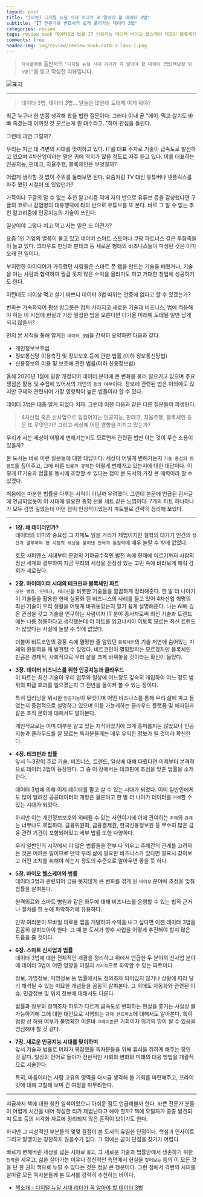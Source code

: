 ```yaml
---  
layout: post  
title: "[리뷰] 디지털 뉴딜 시대 리더가 꼭 알아야 할 데이터 3법"  
subtitle: "IT 전문가와 변호사가 쉽게 풀어가는 데이터 3법"  
categories: review  
tags: review book 데이터3법 법률 IT 인공지능 데이터 바이오 헬스케어 테크핀 블록체인 비즈니스 개인정보  
comments: true  
header-img: img/review/review-book-data-3-laws-1.png
---  
```

  
> `지식플랫폼` 출판사의 `"디지털 뉴딜 시대 리더가 꼭 알아야 할 데이터 3법(백남정 외 5명)"`를 읽고 작성한 리뷰입니다.  

![표지](https://theorydb.github.io/assets/img/review/review-book-data-3-laws-1.png)  

---

> 데이터 3법, 데이터 3법... 말들은 많은데 도대체 이게 뭐야?

최근 누구나 한 번쯤 생각해 봤을 법한 질문이다. 그러다 이내 곧 "에이. 먹고 살기도 바빠 죽겠는데 이까짓 것 모르는게 뭔 대수라고.."하며 관심을 돌린다.

그런데 과연 그럴까?

우리는 지금 대 격변의 시대를 맞이하고 있다. IT를 대표 주자로 기술이 급속도로 발전하고 있으며 4차산업이라는 말은 귀에 딱지가 앉을 정도로 자주 듣고 있다. 이를 대표하는 인공지능, 핀테크, 자율주행, 블록체인은 무엇일까?

어렵게 생각할 것 없이 주위를 둘러보면 된다. 요즘처럼 TV 대신 유튜버나 넷플릭스를 자주 봤던 시절이 또 있었던가? 

가뜩이나 구글의 알 수 없는 추천 알고리즘 덕에 자의 반으로 유튜브 등을 감상했다면 구글의 코로나 감염병의 대유행덕에 타의 반으로 유튜브를 또 본다. 바로 그 알 수 없는 추천 알고리즘에 인공지능의 기술이 쓰인다. 

일상이야 그렇다 치고 먹고 사는 일은 또 어떤가? 

요즘 1인 기업의 열풍이 불고 있고 네이버 스마트 스토어나 쿠팡 파트너스 같은 투잡족들이 늘고 있다. 크라우드 펀딩과 핀테크 등 새로운 형태의 비즈니스들이 파생된 것은 이미 오래 전 일이다. 

부지런한 아이디어가 가득했던 사람들은 스마트 폰 앱을 만드는 기술을 배웠거나, 기술을 아는 사람과 협력하여 월급 못지 않은 수익을 올리기도 하고 거대한 창업에 성공하기도 한다.

이런데도 더이상 먹고 살기 바쁘니 데이터 3법 따위는 안중에 없다고 할 수 있겠는가? 

변화는 가속화되어 평생 밥그릇은 점차 사라지고 새로운 기술과 비즈니스, 법에 적응해야 하는 이 시점에 현실과 가장 밀접한 법을 모른다면 다가올 미래에 도태될 일만 남게 되지 않을까?

먼저 본 서적을 통해 알게된 `데이터 3법`을 간략히 요약하면 다음과 같다.
* 개인정보보호법
* 정보통신망 이용촉진 및 정보보호 등에 관한 법률 (이하 정보통신망법)
* 신용정보의 이용 및 보호에 관한 법률(이하 신용정보법)

올해 2020년 1월에 일괄 개정되어 데이터 분야에 큰 변화를 불러 일으키고 있으며 주요 쟁점은 활용 및 수집에 있어서의 개인의 `동의 여부`이다. 정보에 관련된 법은 이외에도 많지만 규제와 관련되어 가장 영향력이 높은 법들이라 할 수 있다.

데이터 3법은 대충 알게 되었다 치자. 그런데 이젠 다음과 같은 다른 질문들이 파생된다. 

> 4차산업 혹은 신사업으로 일컬어지는 인공지능, 핀테크, 자율주행, 블록체인 등은 또 무엇인가? 그리고 세상에 어떤 영향을 미치고 있는가?

우리가 사는 세상이 어떻게 변해가는지도 모르면서 관련된 법만 아는 것이 무슨 소용이 있을까?

본 도서는 바로 이런 질문들에 대한 대답이다. 세상이 어떻게 변해가는지 `기술 중심의 트렌드`를 짚어주고, 그에 따른 `법률과 규제`는 어떻게 변해가고 있는지에 대한 대답이다. 이렇게 IT기술과 법률을 동시에 조망할 수 있다는 점이 본 도서의 가장 큰 매력이라 할 수 있겠다.

처음에는 따분한 법률을 다루는 서적이 아닐까 우려했다. 그런데 본문에 언급된 감사글에 언급되었듯이 이 시대에 필요한 종합 선물 세트 같은 느낌이다. 7개의 파트 하나하나가 모두 감명 깊었는데 어떤 점이 인상적이었는지 파트별로 간략히 정리해 보았다.

---

* __1장. 왜 데이터인가?__   
  데이터의 의미와 중요성 그 자체도 읽을 거리가 제법이지만 철학의 대가가 인간의 `정신과 결부하여 현 시점의 세상을 풀어낸 안목과 통찰력`에 매우 놀랄 수 밖에 없었다. 

  호모 사피엔스 시대부터 문명의 기하급수적인 발전 속에 현재에 이르기까지 사람의 정신 세계와 결부하여 지금 우리의 세상을 진정성 있는 고민 속에 바라보게 해줘 감회가 새로웠다.

* __2장. 마이데이터 시대의 테크핀과 블록체인 파트__   
  `오픈 뱅킹, 핀테크, 테크핀`을 비롯한 기술들을 깔끔하게 정리해준다. 한 발 더 나아가 이 기술들을 활용한 현재 실용화 된 비즈니스의 사례를 들고 있어 4차산업 혁명의 최신 기술이 우리 생활을 어떻게 바꿔놓았는지 알기 쉽게 설명해준다. 나는 AI에 깊은 관심을 갖고 기술을 연구하는 사람이자 IT 분야 종사자로써 최신 기술과 트렌드에는 나름 정통하다고 생각했는데 이 파트를 읽고나서야 이토록 모르는 최신 트렌드가 많았다는 사실에 놀랄 수 밖에 없었다. 

  더불어 비트코인의 광풍 속에 멸망한 줄 알았던 `블록체인`의 기술 저변에 숨어있는 미래의 원동력을 재 발견할 수 있었다. 비트코인이 멸망할지는 모르겠지만 블록체인 만큼은 경제적, 사회적으로 우리 삶을 크게 바꿔놓을 것이라는 확신이 들었다.

* __3장. 데이터 비즈니스를 위한 인공지능과 클라우드__   
  이 파트는 최신 기술이 우리 업무와 일상에 어느정도 깊숙히 개입하여 어느 정도 범위의 파급 효과를 일으켰는지 그 전반을 돌이켜 볼 수 있는 장이다. 

  특히 딥러닝을 위시한 `인공지능`이 무엇이며 어떤 비즈니스를 통해 우리 삶에 파고 들었는지 중점적으로 설명하고 있으며 이를 가능케하는 클라우드 플랫폼 및 애자일과 같은 조직 문화에 대해서도 알아본다. 

  개인적으로는 이미 대부분 알고 있는 지식이었기에 크게 흥미롭지는 않았으나 인공지능과 클라우드를 잘 모르는 독자분들께는 매우 유익한 정보가 될 것이라 확신한다.

* __4장. 테크핀과 법률__   
  앞서 1~3장이 주로 기술, 비즈니스, 트렌드, 일상에 대해 다뤘다면 이제부터 본격적으로 데이터 3법이 등장한다. 그 중 이 장에서는 테크핀에 초점을 맞춘 법률을 소개한다. 

  데이터 3법에 의해 이제 데이터를 팔고 살 수 있는 시대가 되었다. 이미 일반인에게도 많이 알려진 공공데이터의 개방은 물론이고 한 발 더 나아가 데이터를 `거래`할 수 있는 시대가 되었다. 

  하지만 이는 개인정보보호와 위배될 수 있는 사안이기에 이에 관여하는 `주체`와 `관계`는 너무나도 복잡하다. 금융위원회, 금융결제원, 한국신용정보원 등 무수히 많은 금융 관련 기관이 포함되어있고 세부 법률 또한 다양하다. 

  우리 일반인의 시각에서 이 많은 법률들을 전부 다 외우고 주체간의 관계를 고려하는 것은 어려운 일이므로 만약 우리 삶에 필요한 비즈니스가 있다면 필요시 찾아보고 어떤 조치를 취해야 하는지 정도의 수준으로 알아두면 좋을 듯 하다.

* __5장. 바이오 헬스케어와 법률__   
  데이터 3법과 관련되어 금융 못지않게 큰 변화를 겪게 된 `바이오` 분야에 초점을 맞춰 법률을 살펴본다. 

  원격의료와 스마트 병원과 같은 화두에 대해 비즈니스를 운영할 수 있는 법적 근거나 절차를 한 눈에 파악하기에 유용하다. 

  만약 여러분이 모바일 의료용 앱을 개발하여 수익을 내고 싶다면 이젠 데이터 3법을 꼼꼼히 살펴보아야 한다. 그 때 본 도서가 향후 사업을 어떻게 추진해야 할지 많은 도움을 줄 것이다. 

* __6장. 스마트 신사업과 법률__   
  데이터 3법에 대한 전체적인 개괄을 정리하고 위에서 언급한 두 분야외 신사업 분야에 데이터 3법이 어떤 영향을 미칠지 `거시적`으로 파악할 수 있는 파트이다.

  정보, 가명정보, 익명정보 등 법률에서도 정의조차 되어있지 않거나 상황에 따라 달리 해석될 수 있는 미묘한 개념들을 꼼꼼히 살펴본다. 그 외에도 자동화와 관련된 이슈, 민감정보 및 위치 정보에 대해서도 다룬다. 

  법률과 정부의 정책조차 하루가 다르게 급속도로 변화하는 현실을 쫓기는 사실상 불가능하기에 그에 대한 대안으로 시행되는 `규제 샌드박스`에 대해서도 알아본다. 특히 법령 상 허용 여부가 불명확한 이른바 `그레이존`은 기회이자 위기의 땅이 될 수 있음을 명심해야 할 것 같다.

* __7장. 새로운 인공지능 시대를 맞이하며__  
  앞서 기술과 법률로 머리가 복잡했을 독자분들을 위해 휴식을 취하게 해주는 장인 것 같다. 일상의 언어로 돌아가 전반적인 사회의 변화와 미래의 대응 방법을 개괄적으로 서술한다. 

  특히, 마음이라는 사람 고유의 영역을 다시금 생각해 볼 기회를 마련해주고, 프라이빗에 대해 고찰해 보며 긴 여정을 마무리한다.

---

지금까지 책에 대한 칭찬 일색이었으니 아쉬운 점도 언급해볼까 한다. 바쁜 전문가 분들이 어렵게 시간을 내어 작성한 티가 제법난다고 해야 할까? 책에 오탈자가 종종 발견되며 도표 등의 시각화 자료에 정리되지 않은 흔적이 보이기도 한다. 

하지만 그 피상적인 부분들의 몇몇 결점이 본 도서의 유일한 단점이다. 핵심과 인사이트 그리고 알맹이는 칭찬하지 않을수가 없다. 그 외에는 굳이 단점을 찾기가 어렵다. 

빠르게 변해버린 세상을 넓은 시야로 `훑고`, 그 새로운 기술과 법률안에서 생존하기 위한 `전략`을 세우고, 삶을 살아가는 이유나 정신적인 측면에서 현실을 `짚어보는` 등의 이 모든 것을 단 한 권의 책으로 누릴 수 있다는 것은 정말 큰 행운이다. 그런 점에서 격변의 시대를 살아갈 모든 독자분들께 본 도서를 강력히 추천하는 바이다.


* [책소개 - 디지털 뉴딜 시대 리더가 꼭 알아야 할 데이터 3법](http://www.yes24.com/Product/Goods/92424184)

